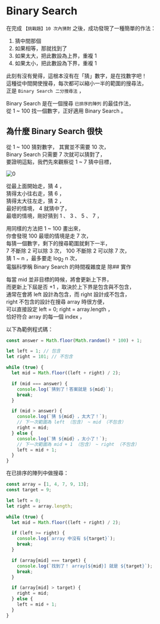 # Binary Search

在完成 `【挑戰題】10 次內猜對` 之後，成功發現了一種簡單的作法：

1. 猜中間那個
2. 如果相等，那就找到了
3. 如果太大，把此數設為上界，重複 1
4. 如果太小，把此數設為下界，重複 1

此刻有沒有覺得，這根本沒有在「猜」數字，是在找數字吧！  
這種從中間開使搜尋，每次都可以縮小一半的範圍的搜尋法，  
正是 `Binary Search 二分搜尋法` ，

Binary Search 是在一個搜尋 `已排序的陣列` 的最佳作法，  
從 1 ~ 100 找一個數字，正好適用 Binary Search 。

## 為什麼 Binary Search 很快

從 1 ~ 100 猜對數字， 其實並不需要 10 次，  
Binary Search 只需要 7 次就可以猜對了，  
要證明這點，我們先來觀察從 1 ~ 7 猜中目標，

![0](https://wl00887404.github.io/ac-tips/binary-search/0.png)

從最上面開始走，猜 4 ，  
猜得太小往右走，猜 6 ，  
猜得太大往左走，猜 2 ，  
最好的情境， 4 就猜中了，  
最壞的情境，剛好猜到 1 、 3 、 5 、 7 ，

用同樣的方法把 1 ~ 100 畫出來，  
你會發現 100 最壞的情境是走 7 次，  
每猜一個數字，剩下的搜尋範圍就剩下一半，  
7 不斷除 2 可以除 3 次， 100 不斷除 2 可以除 7 次，  
猜 1 ~ n ，最多要走 log<sub>2</sub> n 次，  
電腦科學稱 Binary Search 的時間複雜度是 除## 實作

每當 mid 並非目標的時候，將會更新上下界，  
而更新上下屆是否 +1 ，取決於上下界是包含與不包含，  
通常在會將 left 設計為包含，而 right 設計成不包含，  
right 不包含的設計在搜尋 array 時很方便，  
可以直接設定 left = 0; right = array.length ，  
恰好符合 array 的每一個 index ，

以下為範例程式碼：

```javascript
const answer = Math.floor(Math.random() * 100) + 1;

let left = 1; // 包含
let right = 101; // 不包含

while (true) {
  let mid = Math.floor((left + right) / 2);

  if (mid === answer) {
    console.log(`猜到了！答案就是 ${mid}`);
    break;
  }

  if (mid > answer) {
    console.log(`猜 ${mid} ，太大了！`);
    // 下一次範圍為 left （包含） ~ mid （不包含）
    right = mid;
  } else {
    console.log(`猜 ${mid} ，太小了！`);
    // 下一次範圍為 mid + 1 （包含） ~ right （不包含）
    left = mid + 1;
  }
}
```

在已排序的陣列中做搜尋：

```javascript
const array = [1, 4, 7, 9, 13];
const target = 9;

let left = 0;
let right = array.length;

while (true) {
  let mid = Math.floor((left + right) / 2);

  if (left >= right) {
    console.log(`array 中沒有 ${target}`);
    break;
  }

  if (array[mid] === target) {
    console.log(`找到了！ array[${mid}] 就是 ${target}`);
    break;
  }

  if (array[mid] > target) {
    right = mid;
  } else {
    left = mid + 1;
  }
}
```
